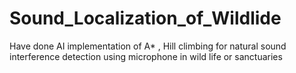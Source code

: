# Sound_Localization_of_Wildlide
Have done AI implementation of A* , Hill climbing for natural sound interference detection using microphone in wild life or sanctuaries
